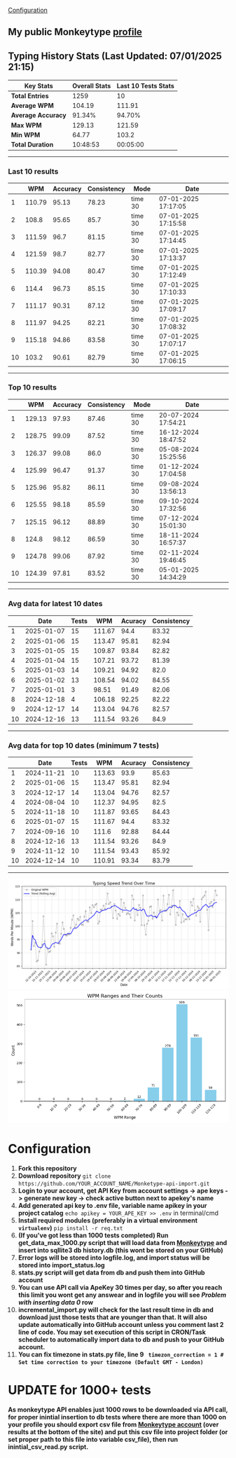 
[Configuration](#configuration)
## My public Monkeytype [profile](https://monkeytype.com/profile/zp14)


        
## Typing History Stats (Last Updated: 07/01/2025 21:15)

| **Key Stats**               | **Overall Stats**       | **Last 10 Tests Stats**  |
|--------------------------|-------------------------|--------------------------|
| **Total Entries**        | 1259           | 10                       |
| **Average WPM**          | 104.19           | 111.91    |
| **Average Accuracy**     | 91.34%          | 94.70%   |
| **Max WPM**              | 129.13               | 121.59        |
| **Min WPM**              | 64.77               | 103.2                        |
| **Total Duration**       | 10:48:53        | 00:05:00                        |


---

### Last 10 results

| | WPM | Accuracy | Consistency | Mode | Date |
| --- | --- | -------- | ----------- | ---- | --------- |
| 1 | 110.79 | 95.13 | 78.23 | time 30 | 07-01-2025 17:17:05 |
| 2 | 108.8 | 95.65 | 85.7 | time 30 | 07-01-2025 17:15:58 |
| 3 | 111.59 | 96.7 | 81.15 | time 30 | 07-01-2025 17:14:45 |
| 4 | 121.59 | 98.7 | 82.77 | time 30 | 07-01-2025 17:13:37 |
| 5 | 110.39 | 94.08 | 80.47 | time 30 | 07-01-2025 17:12:49 |
| 6 | 114.4 | 96.73 | 85.15 | time 30 | 07-01-2025 17:10:33 |
| 7 | 111.17 | 90.31 | 87.12 | time 30 | 07-01-2025 17:09:17 |
| 8 | 111.97 | 94.25 | 82.21 | time 30 | 07-01-2025 17:08:32 |
| 9 | 115.18 | 94.86 | 83.58 | time 30 | 07-01-2025 17:07:17 |
| 10 | 103.2 | 90.61 | 82.79 | time 30 | 07-01-2025 17:06:15 |


 --- 

### Top 10 results

| | WPM | Accuracy | Consistency | Mode | Date |
| --- | --- | -------- | ----------- | ---- | --------- |
| 1 | 129.13 | 97.93 | 87.46 | time 30 | 20-07-2024 17:54:21 |
| 2 | 128.75 | 99.09 | 87.52 | time 30 | 16-12-2024 18:47:52 |
| 3 | 126.37 | 99.08 | 86.0 | time 30 | 05-08-2024 15:25:56 |
| 4 | 125.99 | 96.47 | 91.37 | time 30 | 01-12-2024 17:04:58 |
| 5 | 125.96 | 95.82 | 86.11 | time 30 | 09-08-2024 13:56:13 |
| 6 | 125.55 | 98.18 | 85.59 | time 30 | 09-10-2024 17:32:56 |
| 7 | 125.15 | 96.12 | 88.89 | time 30 | 07-12-2024 15:01:30 |
| 8 | 124.8 | 98.12 | 86.59 | time 30 | 18-11-2024 16:57:37 |
| 9 | 124.78 | 99.06 | 87.92 | time 30 | 02-11-2024 19:46:45 |
| 10 | 124.39 | 97.81 | 83.52 | time 30 | 05-01-2025 14:34:29 |


 --- 

### Avg data for latest 10 dates

| | Date | Tests | WPM | Acuracy | Consistency |
| --- | --- | -------- | ----------- | ---- | --------- |
| 1 | 2025-01-07 | 15 | 111.67 | 94.4 | 83.32 |
| 2 | 2025-01-06 | 15 | 113.47 | 95.81 | 82.94 |
| 3 | 2025-01-05 | 15 | 109.87 | 93.84 | 82.82 |
| 4 | 2025-01-04 | 15 | 107.21 | 93.72 | 81.39 |
| 5 | 2025-01-03 | 14 | 109.21 | 94.92 | 82.0 |
| 6 | 2025-01-02 | 13 | 108.54 | 94.02 | 84.55 |
| 7 | 2025-01-01 | 3 | 98.51 | 91.49 | 82.06 |
| 8 | 2024-12-18 | 4 | 106.18 | 92.25 | 82.22 |
| 9 | 2024-12-17 | 14 | 113.04 | 94.76 | 82.57 |
| 10 | 2024-12-16 | 13 | 111.54 | 93.26 | 84.9 |


 --- 

### Avg data for top 10 dates (minimum 7 tests)

| | Date | Tests | WPM | Acuracy | Consistency |
| --- | --- | -------- | ----------- | ---- | --------- |
| 1 | 2024-11-21 | 10 | 113.63 | 93.9 | 85.63 |
| 2 | 2025-01-06 | 15 | 113.47 | 95.81 | 82.94 |
| 3 | 2024-12-17 | 14 | 113.04 | 94.76 | 82.57 |
| 4 | 2024-08-04 | 10 | 112.37 | 94.95 | 82.5 |
| 5 | 2024-11-18 | 10 | 111.87 | 93.65 | 84.43 |
| 6 | 2025-01-07 | 15 | 111.67 | 94.4 | 83.32 |
| 7 | 2024-09-16 | 10 | 111.6 | 92.88 | 84.44 |
| 8 | 2024-12-16 | 13 | 111.54 | 93.26 | 84.9 |
| 9 | 2024-11-12 | 10 | 111.54 | 93.43 | 85.92 |
| 10 | 2024-12-14 | 10 | 110.91 | 93.34 | 83.79 |


 --- 


        
![speed trend](typing_speed_trend.png)
![counted chart](count_tests.png)
# Configuration
1. **Fork this repository** 
2. **Download repository** `git clone https://github.com/YOUR_ACCOUNT_NAME/Monketype-api-import.git`
3. **Login to your account, get API Key from account settings -> ape keys -> generate new key -> check active button next to apekey's name**
4. **Add generated api key to .env file, variable name apikey in your project catalog**  `echo apikey = YOUR_APE_KEY >> .env` in terminal/cmd
5. **Install required modules (preferably in a virtual environment `virtualenv`)** `pip install -r req.txt`
6. **(If you've got less than 1000 tests completed) Run get_data_max_1000.py script that will load data from [Monkeytype](https://monkeytype.com/) and insert into sqllite3 db history.db (this wont be stored on your GitHub)**
7. **Error logs will be stored into logfile.log, and import status will be stored into import_status.log**
8. **stats.py script will get data from db and push them into GitHub account**
9. **You can use API call via ApeKey 30 times per day, so after you reach this limit you wont get any answear and in logfile you will see *Problem with inserting data 0* row**
10. **incremental_import.py will check for the last result time in db and download just those tests that are younger than that. It will also update automatically into GitHub account unless you comment last 2 line of code. You may set execution of this script in CRON/Task scheduler to automatically import data to db and push to your GitHub account.**
11. **You can fix timezone in stats.py file, line 9 ` timezon_correction = 1 # Set time correction to your timezone (Default GMT - London)`**
# UPDATE for 1000+ tests
    
**As monkeytype API enables just 1000 rows to be downloaded via API call, for proper inintial insertion to db tests where there are more than 1000 on your profile
you should export csv file from [Monkeytype account](https://monkeytype.com/account) (over results at the bottom of the site)
and put this csv file into project folder (or set proper path to this file into variable csv_file), then run inintial_csv_read.py script.**
    